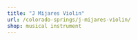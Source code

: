 ```yaml
---
title: "J Mijares Violin"
url: /colorado-springs/j-mijares-violin/
shop: musical instrument
---
```

